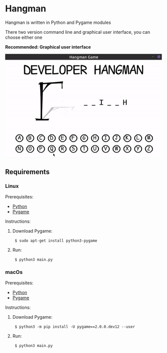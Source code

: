 # Hangman

Hangman is written in Python and Pygame modules

There two version command line and graphical user interface, you
can choose either one

**Recommended: Graphical user interface**

![Demonstration of hangman](demo.gif)

## Requirements

### Linux

Prerequisites:

* [Python][Python-download]
* [Pygame][Pygame-download-linux]

Instructions:

1. Download Pygame:

        $ sudo apt-get install python3-pygame

1. Run:
    
        $ python3 main.py

### macOs

Prerequisites:

* [Python][Python-download]
* [Pygame][Pygame-download-macOs]

Instructions:

1. Download Pygame:

        $ python3 -m pip install -U pygame==2.0.0.dev12 --user

1. Run:
    
        $ python3 main.py

[Pygame-download-linux]: https://www.pygame.org/wiki/GettingStarted#Unix%20Binary%20Packages
[Pygame-download-macOs]: https://www.pygame.org/wiki/GettingStarted#Mac%20installation
[Python-download]: https://www.python.org/downloads/
